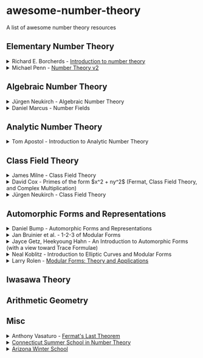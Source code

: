 # awesome-number-theory
A list of awesome number theory resources 




## Elementary Number Theory

<details>
<summary>Richard E. Borcherds - <a href="https://www.youtube.com/playlist?list=PL8yHsr3EFj53L8sMbzIhhXSAOpuZ1Fov8">Introduction to number theory</a></summary>
Detailed and insightful introduction.
</details>



<details>
<summary>Michael Penn - <a href="https://www.youtube.com/playlist?list=PL22w63XsKjqwn2V9CiP7cuSGv9plj71vv">Number Theory v2</a></summary>
Easy to digest and fast introduction.
</details>


## Algebraic Number Theory

<details>
<summary>Jürgen Neukirch - Algebraic Number Theory</summary>
The most famous algebraic number theory textbook.
</details>

<details>
<summary>Daniel Marcus - Number Fields</summary>
A lot of exercises.
</details>


## Analytic Number Theory

<details>
<summary>Tom Apostol - Introduction to Analytic Number Theory</summary>
Introductory book. Towards a proof of Dirichlet's theorem on arithmetic progressions using Dirichlet $L$-functions.
</details>




## Class Field Theory

<details>
<summary>James Milne - Class Field Theory</summary>
Includes proof of local/global class field theory.
</details>

<details>
<summary>David Cox - Primes of the form $x^2 + ny^2$ (Fermat, Class Field Theory, and Complex Multiplication) </summary>
Classicial approach rather than modern adelic approach. It is less formal, but provides motivation.
</details>

<details>
<summary>Jürgen Neukirch - Class Field Theory </summary>
Cohomology of finite fields. Relatively comprehensive. 
</details>



## Automorphic Forms and Representations

<details>
<summary>Daniel Bump - Automorphic Forms and Representations</summary>
Concentrates on $\mathrm{GL}_2$ theory over $\mathbb{Q}$.
</details>

<details>
<summary>Jan Bruinier et al. - 1-2-3 of Modular Forms</summary>
Great book on elliptic/Hilbert/Siegel modular forms with tons of applications. 
</details>

<details>
<summary>Jayce Getz, Heekyoung Hahn - An Introduction to Automorphic Forms (with a view toward Trace Formulae)</summary>
Modern aspects of automorphic forms and representations, beyond $\mathrm{GL}_2$.
Last chapters are devoted to (simple, relative) trace formulae with related topics.
</details>

<details>
<summary>Neal Koblitz - Introduction to Elliptic Curves and Modular Forms</summary>
Toward the theory of half-integral modular forms, Shimura correspondence, Waldspurger's formula and Tunnell's theorem on congruent numbers.
</details>

<details>
<summary>Larry Rolen - <a href="https://math.vanderbilt.edu/rolenl/ModularForms.html">Modular Forms: Theory and Applications</a></summary>
Lectures at Vanderbilt University. Covers various topics related to modular forms.
</details>


## Iwasawa Theory


## Arithmetic Geometry


## Misc

<details>
<summary>Anthony Vasaturo - <a href="https://youtube.com/playlist?list=PLK-gFjlmrFy7kbHJ7uOmawNTPz9Hea1vp">Fermat's Last Theorem</a></summary>
Ongoing youtube series that aims to explain the proof of FLT.
</details>

<details>
<summary><a href="https://ctnt-summer.math.uconn.edu/schedules-and-abstracts-2020-online/">Connecticut Summer School in Number Theory</a></summary>
Provide nice lectures on various topics in number theory.
</details>

<details>
<summary><a href="https://swc-math.github.io/">Arizona Winter School</a></summary>
Annual winter school held at University of Arizona. All the lecture notes, videos, and exercises for the previous schools can be found.
</details>
